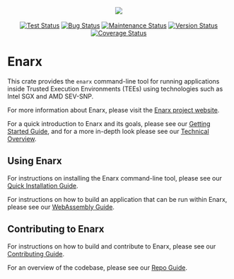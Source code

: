 <p align="center">
<img align="center" src="https://enarx.dev/assets/images/enarx-word-black-300x750-bg.png"/>
<br>
<br>
<a href="https://github.com/enarx/enarx/actions/workflows/test.yml"><img alt="Test Status", src="https://github.com/enarx/enarx/actions/workflows/test.yml/badge.svg"></a>
<a href="https://github.com/enarx/enarx/labels/bug"><img alt="Bug Status", src="https://img.shields.io/github/issues-raw/enarx/enarx/bug"></a>
<a href="https://github.com/enarx/enarx/pulse"><img alt="Maintenance Status", src="https://img.shields.io/github/commit-activity/y/enarx/enarx"></a>
<a href="https://crates.io/crates/enarx"><img alt="Version Status", src="https://img.shields.io/crates/v/enarx"></a>
<a href="https://codecov.io/gh/enarx/enarx"><img alt="Coverage Status", src="https://codecov.io/gh/enarx/enarx/branch/main/graph/badge.svg?token=03QIZXNJ2Y"></a>
</p>

# Enarx

This crate provides the `enarx` command-line tool for running
applications inside Trusted Execution Environments (TEEs) using
technologies such as Intel SGX and AMD SEV-SNP.

For more information about Enarx,
please visit the [Enarx project website](https://enarx.dev/).

For a quick introduction to Enarx and its goals,
please see our [Getting Started Guide](https://enarx.dev/docs/Start/Introduction),
and for a more in-depth look please see our
[Technical Overview](https://enarx.dev/docs/Technical/Introduction).

## Using Enarx

For instructions on installing the Enarx command-line tool,
please see our [Quick Installation Guide](https://enarx.dev/docs/Quickstart).

For instructions on how to build an application that can be run within Enarx,
please see our [WebAssembly Guide](https://enarx.dev/docs/WebAssembly/Introduction).

## Contributing to Enarx

For instructions on how to build and contribute to Enarx,
please see our [Contributing Guide](https://enarx.dev/docs/Contributing/Introduction).

For an overview of the codebase,
please see our [Repo Guide](https://enarx.dev/docs/Repo/Introduction).
